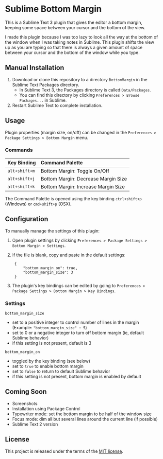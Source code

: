 # Sublime Bottom Margin

This is a Sublime Text 3 plugin that gives the editor a bottom margin, keeping some space between your cursor and the bottom of the view.

I made this plugin because I was too lazy to look all the way at the bottom of the window when I was taking notes in Sublime. This plugin shifts the view up as you are typing so that there is always a given amount of space between your cursor and the bottom of the window while you type.


## Manual Installation

1. Download or clone this repository to a directory `BottomMargin` in the Sublime Text Packages directory.
    * In Sublime Text 3, the Packages directory is called `Data/Packages`.
    * You can find this directory by clicking `Preferences > Browse Packages...` in Sublime.
2. Restart Sublime Text to complete installation.


## Usage

Plugin properties (margin size, on/off) can be changed in the `Preferences > Package Settings > Bottom Margin` menu.

### Commands

| Key Binding   | Command Palette |
|:--------------|:----------------|
| `alt+shift+m` | Bottom Margin: Toggle On/Off        |
| `alt+shift+j` | Bottom Margin: Decrease Margin Size |
| `alt+shift+k` | Bottom Margin: Increase Margin Size |

The Command Palette is opened using the key binding `ctrl+shift+p` (Windows) or `cmd+shift+p` (OSX).


## Configuration

To manually manage the settings of this plugin:

1. Open plugin settings by clicking `Preferences > Package Settings > Bottom Margin > Settings`.
2. If the file is blank, copy and paste in the default settings:

        {
            "bottom_margin_on": true,
            "bottom_margin_size": 3
        }

3. The plugin's key bindings can be edited by going to `Preferences > Package Settings > Bottom Margin > Key Bindings`.

### Settings

`bottom_margin_size`

- set to a positive integer to control number of lines in the margin (Example: `"bottom_margin_size" : 5`)
- set to 0 or a negative integer to turn off bottom margin (ie, default Sublime behavior)
- if this setting is not present, default is 3

`bottom_margin_on`

- toggled by the key binding (see below)
- set to `true` to enable bottom margin
- set to `false` to return to default Sublime behavior
- if this setting is not present, bottom margin is enabled by default


## Coming Soon

- Screenshots
- Installation using Package Control
- Typewriter mode: set the bottom margin to be half of the window size
- Focus mode: dim all but several lines around the current line (if possible)
- Sublime Text 2 version


## License

This project is released under the terms of the [MIT license](http://en.wikipedia.org/wiki/MIT_License).
